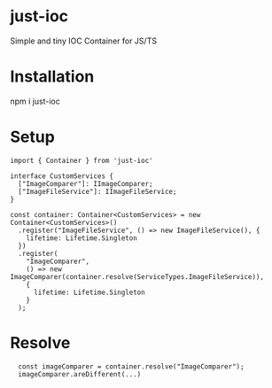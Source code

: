 # just-ioc
Simple and tiny IOC Container for JS/TS 

# Installation
npm i just-ioc

# Setup

```
import { Container } from 'just-ioc'

interface CustomServices {
  ["ImageComparer"]: IImageComparer;
  ["ImageFileService"]: IImageFileService;
}

const container: Container<CustomServices> = new Container<CustomServices>()
  .register("ImageFileService", () => new ImageFileService(), {
    lifetime: Lifetime.Singleton
  })
  .register(
    "ImageComparer",
    () => new ImageComparer(container.resolve(ServiceTypes.ImageFileService)),
    {
      lifetime: Lifetime.Singleton
    }
  );
```

# Resolve

```
  const imageComparer = container.resolve("ImageComparer");
  imageComparer.areDifferent(...)
```
